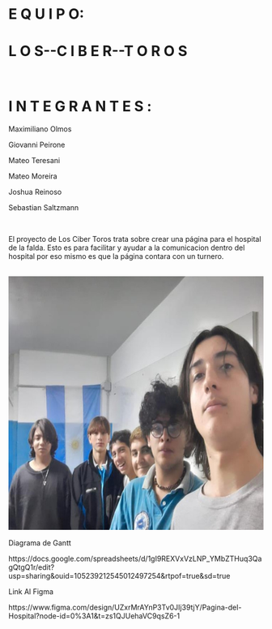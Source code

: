 <h1>  E Q U I P O: </h1>
<h1> L O S--C I B E R--T O R O S </h1>
<br>
<h1> I N T E G R A N T E S :</h1>
<div>
    <p>     Maximiliano Olmos </p>         
    <p>     Giovanni Peirone </p>
    <p>     Mateo Teresani</p>
    <p>     Mateo Moreira </p>
    <p>     Joshua Reinoso </p>
    <p>     Sebastian Saltzmann </p>
</div>
<br>
<p>El proyecto de Los Ciber Toros trata sobre crear una página para el hospital de la falda.
Esto es para facilitar y ayudar a la comunicacion dentro del hospital por eso mismo es que la página contara  con un turnero.</p>
<br>
<img src="Hospital La Falda\img\Toros.jpg" alt="LosToros" width="600" height="500">

<br>
<p> Diagrama de Gantt </p>
https://docs.google.com/spreadsheets/d/1gI9REXVxVzLNP_YMbZTHuq3QagQtgQ1r/edit?usp=sharing&ouid=105239212545012497254&rtpof=true&sd=true
<p> Link Al Figma </p>
https://www.figma.com/design/UZxrMrAYnP3Tv0JIj39tjY/Pagina-del-Hospital?node-id=0%3A1&t=zs1QJUehaVC9qsZ6-1
